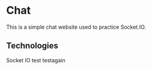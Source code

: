 # Chat
This is a simple chat website used to practice Socket.IO.
## Technologies
Socket IO test testagain